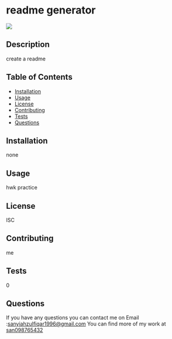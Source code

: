 # readme generator

<img src="https://img.shields.io/badge/License-ISC-blueviolet.svg">

## Description 
create a readme

## Table of Contents

   * [Installation](#installation)
   * [Usage](#usage)
   * [License](#license)
   * [Contributing](#contributing)
   * [Tests](#tests)
   * [Questions](#questions)


   ## Installation
   none

   ## Usage
   hwk practice

   ## License
   ISC

   ## Contributing
   me

   ## Tests
   0

   ## Questions
   If you have any questions you can contact me on 
   Email :sanyiahzulfiqar1996@gmail.com
   You can find more of my work at [san098765432](https://github.com/san098765432)
   